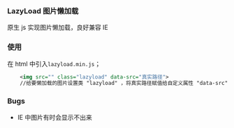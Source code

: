 ### LazyLoad 图片懒加载
原生 js 实现图片懒加载，良好兼容 IE

### 使用
在 html 中引入`lazyload.min.js`；

```xml
	<img src="" class="lazyload" data-src="真实路径">
	//给要懒加载的图片设置类 "lazyload" ，将真实路径赋值给自定义属性 "data-src"
```
### Bugs
-	IE 中图片有时会显示不出来
